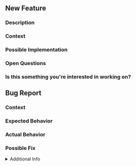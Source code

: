 <!----------------------------------------------------------------------
  |     IF FEATURE SUGGESTION (skip to next section for bug reports)    |
  ---------------------------------------------------------------------->
## New Feature

### Description
<!--- Provide a detailed description of the change or addition you are proposing -->

### Context
<!--- Why is this change important to you? How would you use it? -->
<!--- How can it benefit other users? -->

### Possible Implementation
<!--- Not obligatory, but suggest an idea for implementing addition or change -->

### Open Questions
<!--- What still needs to be discussed -->

### Is this something you're interested in working on?
<!--- Yes or no -->

<!----------------------
  |     IF BUG REPORT    |
  ---------------------->
## Bug Report

### Context
<!--- Provide a more detailed introduction to the issue itself, and why you consider it to be a bug.  How has this bug affected you? What were you trying to accomplish? -->

### Expected Behavior
<!--- Tell us what should happen -->

### Actual Behavior
<!--- Tell us what happens instead -->

### Possible Fix
<!--- Not obligatory, but suggest a fix or reason for the bug -->

<details><summary>Additional Info</summary>

### Your Environment
<!-- Include as many relevant details about the environment you experienced the bug in -->
* Version used:
* Environment name and version (e.g. Chrome 39, node.js 5.4):
* Operating System and version (desktop or mobile):
* Link to your project:

### Steps to Reproduce
<!--- Provide a link to a live example, or an unambiguous set of steps to -->
<!--- reproduce this bug include code to reproduce, if relevant -->
1.
2.
3.
4.

### Stack Trace
<!-- If an error is thrown, provide the stack trace here -->

</details>
